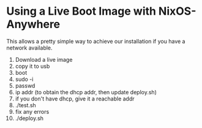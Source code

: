 # Using a Live Boot Image with NixOS-Anywhere
This allows a pretty simple way to achieve our installation if you have a network available.

1.  Download a live image
2.  copy it to usb
3.  boot
4.  sudo -i
5.  passwd <any password>
6.  ip addr (to obtain the dhcp addr, then update deploy.sh)
7.  if you don't have dhcp, give it a reachable addr
8.  ./test.sh
9.  fix any errors
10. ./deploy.sh
  